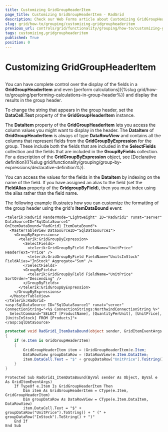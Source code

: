 ```yaml
---
title: Customizing GridGroupHeaderItem
page_title: Customizing GridGroupHeaderItem - RadGrid
description: Check our Web Forms article about Customizing GridGroupHeaderItem.
slug: grid/how-to/grouping/customizing-gridgroupheaderitem
previous_url: controls/grid/functionality/grouping/how-to/customizing-gridgroupheaderitem
tags: customizing,gridgroupheaderitem
published: True
position: 0
---
```


# Customizing GridGroupHeaderItem



##

You can have complete control over the display of the fields in a **GridGroupHeaderItem** and even [perform calculations]({%slug grid/how-to/grouping/performing-calculations-in-group-header%}) and display the results in the group header.

To change the string that appears in the group header, set the **DataCell.Text** property of the **GridGroupHeaderItem** instance.

The **DataItem** property of the **GridGroupHeaderItem** lets you access the column values you might want to display in the header. The **DataItem** of **GridGroupHeaderItem** is always of type **DataRowView** and contains all the columns that represent fields from the **GridGroupByExpression** for the group. These include both the fields that are included in the **SelectFields** collection and the fields that are included in the **GroupByFields** collection. For a description of the **GridGroupByExpression** object, see [Declarative definition]({%slug grid/functionality/grouping/group-by-expressions/declarative-definition%}).

You can access the values for the fields in the **DataItem** by indexing on the name of the field. If you have assigned an alias to the field (set the **FieldAlias** property of the **GridgroupByField**), then you must index using the alias rather than the field name.

The following example illustrates how you can customize the formatting of the group header using the grid's **ItemDataBound** event:



````ASP.NET
<telerik:RadGrid RenderMode="Lightweight" ID="RadGrid1" runat="server" DataSourceID="SqlDataSource1" OnItemDataBound="RadGrid1_ItemDataBound">
  <MasterTableView DataSourceID="SqlDataSource1">
    <GroupByExpressions>
      <telerik:GridGroupByExpression>
        <SelectFields>
          <telerik:GridGroupByField FieldName="UnitPrice" HeaderText="Price" />
          <telerik:GridGroupByField FieldName="UnitsInStock" FieldAlias="InStock" Aggregate="Sum" />
        </SelectFields>
        <GroupByFields>
          <telerik:GridGroupByField FieldName="UnitPrice" SortOrder="Descending" />
        </GroupByFields>
      </telerik:GridGroupByExpression>
    </GroupByExpressions>
  </MasterTableView>
</telerik:RadGrid>
<asp:SqlDataSource ID="SqlDataSource1" runat="server" ConnectionString="<%$ ConnectionStrings:NorthwindConnectionString %>"
  SelectCommand="SELECT [ProductName], [QuantityPerUnit], [UnitPrice], [UnitsInStock] FROM [Products]">
</asp:SqlDataSource>
````
````C#
protected void RadGrid1_ItemDataBound(object sender, GridItemEventArgs e)
{
    if (e.Item is GridGroupHeaderItem)
    {
        GridGroupHeaderItem item = (GridGroupHeaderItem)e.Item;
        DataRowView groupDataRow = (DataRowView)e.Item.DataItem;
        item.DataCell.Text = "$" + groupDataRow["UnitPrice"].ToString() + " (" + groupDataRow["InStock"].ToString() + ")";
    }
}
````
````VB
Protected Sub RadGrid1_ItemDataBound(ByVal sender As Object, ByVal e As GridItemEventArgs)
    If TypeOf e.Item Is GridGroupHeaderItem Then
        Dim item As GridGroupHeaderItem = CType(e.Item, GridGroupHeaderItem)
        Dim groupDataRow As DataRowView = CType(e.Item.DataItem, DataRowView)
        item.DataCell.Text = "$" + groupDataRow("UnitPrice").ToString() + " (" + groupDataRow("InStock").ToString() + ")"
    End If
End Sub
````

